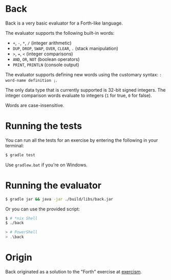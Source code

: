 # Back

Back is a very basic evaluator for a Forth-like language.

The evaluator supports the following built-in words:

- `+`, `-`, `*`, `/` (integer arithmetic)
- `DUP`, `DROP`, `SWAP`, `OVER`, `CLEAR`, `.` (stack manipulation)
- `>`, `=`, `<` (integer comparisons)
- `AND`, `OR`, `NOT` (boolean operators) 
- `PRINT`, `PRINTLN` (console output)

The evaluator supports defining new words using the
customary syntax: `: word-name definition ;`.

The only data type that is currently supported is 32-bit signed integers.
The integer comparison words evaluate to integers (`1` for true, `0` for false).

Words are case-insensitive.

# Running the tests

You can run all the tests for an exercise by entering the following in your
terminal:

```sh
$ gradle test
```

Use `gradlew.bat` if you're on Windows.

# Running the evaluator

```sh
$ gradle jar && java -jar ./build/libs/back.jar
```
Or you can use the provided script:
```sh
$ # *nix Shell
$ ./back
```
```powershell
> # PowerShell
> .\back
```

# Origin

Back originated as a solution to the "Forth" exercise at [exercism](https://exercism.io).